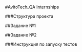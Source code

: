 #AvitoTech_QA Internships

###Структура проекта



##Задание №1


##Задание №2


###Инструкция по запуску тестов